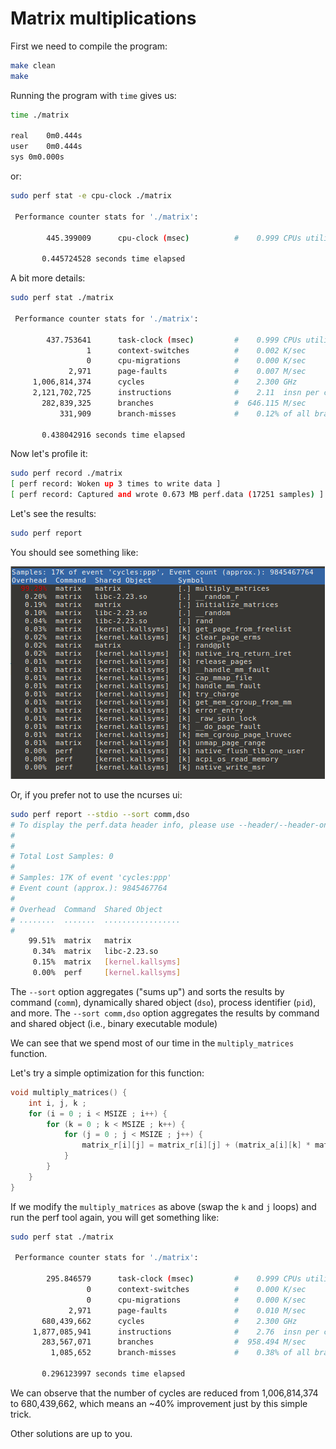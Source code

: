 # Matrix multiplications

First we need to compile the program:

```bash
make clean
make
```

Running the program with `time` gives us:

```bash
time ./matrix 

real	0m0.444s
user	0m0.444s
sys	0m0.000s
```

or:

```bash
sudo perf stat -e cpu-clock ./matrix

 Performance counter stats for './matrix':

        445.399009      cpu-clock (msec)          #    0.999 CPUs utilized          

       0.445724528 seconds time elapsed
```

A bit more details:

```bash
sudo perf stat ./matrix

 Performance counter stats for './matrix':

        437.753641      task-clock (msec)         #    0.999 CPUs utilized          
                 1      context-switches          #    0.002 K/sec                  
                 0      cpu-migrations            #    0.000 K/sec                  
             2,971      page-faults               #    0.007 M/sec                  
     1,006,814,374      cycles                    #    2.300 GHz                    
     2,121,702,725      instructions              #    2.11  insn per cycle         
       282,839,325      branches                  #  646.115 M/sec                  
           331,909      branch-misses             #    0.12% of all branches        

       0.438042916 seconds time elapsed
```


Now let's profile it:

```bash
sudo perf record ./matrix
[ perf record: Woken up 3 times to write data ]
[ perf record: Captured and wrote 0.673 MB perf.data (17251 samples) ]
```

Let's see the results:

```bash
sudo perf report
```

You should see something like:

![1](img/Selection_009.png?raw=true)

Or, if you prefer not to use the ncurses ui:

```bash
sudo perf report --stdio --sort comm,dso
# To display the perf.data header info, please use --header/--header-only options.
#
#
# Total Lost Samples: 0
#
# Samples: 17K of event 'cycles:ppp'
# Event count (approx.): 9845467764
#
# Overhead  Command  Shared Object    
# ........  .......  .................
#
    99.51%  matrix   matrix           
     0.34%  matrix   libc-2.23.so     
     0.15%  matrix   [kernel.kallsyms]
     0.00%  perf     [kernel.kallsyms]
```

The `--sort` option aggregates ("sums up") and sorts the results by command (`comm`), dynamically shared object (`dso`), process identifier (`pid`), and more. The `--sort comm,dso` option aggregates the results by command and shared object (i.e., binary executable module)

We can see that we spend most of our time in the `multiply_matrices` function. 

Let's try a simple optimization for this function:

```C
void multiply_matrices() {
    int i, j, k ;
    for (i = 0 ; i < MSIZE ; i++) {
        for (k = 0 ; k < MSIZE ; k++) {
            for (j = 0 ; j < MSIZE ; j++) {
                matrix_r[i][j] = matrix_r[i][j] + (matrix_a[i][k] * matrix_b[k][j]) ;
            }
        }
    }
}
```

If we modify the `multiply_matrices` as above (swap the `k` and `j` loops) and run the perf tool again, you will get something like:

```bash
sudo perf stat ./matrix

 Performance counter stats for './matrix':

        295.846579      task-clock (msec)         #    0.999 CPUs utilized          
                 0      context-switches          #    0.000 K/sec                  
                 0      cpu-migrations            #    0.000 K/sec                  
             2,971      page-faults               #    0.010 M/sec                  
       680,439,662      cycles                    #    2.300 GHz                    
     1,877,085,941      instructions              #    2.76  insn per cycle         
       283,567,071      branches                  #  958.494 M/sec                  
         1,085,652      branch-misses             #    0.38% of all branches        

       0.296123997 seconds time elapsed
```

We can observe that the number of cycles are reduced from 1,006,814,374 to 680,439,662, which means an ~40% improvement just by this simple trick.

Other solutions are up to you.
